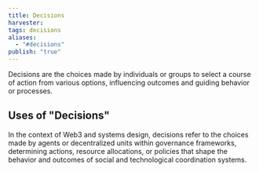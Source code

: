 ```yaml
---
title: Decisions
harvester: 
tags: decisions
aliases:
  - "#decisions"
publish: "true"
---
```


Decisions are the choices made by individuals or groups to select a course of action from various options, influencing outcomes and guiding behavior or processes.

## Uses of "Decisions"

In the context of Web3 and systems design, decisions refer to the choices made by agents or decentralized units within governance frameworks, determining actions, resource allocations, or policies that shape the behavior and outcomes of social and technological coordination systems.